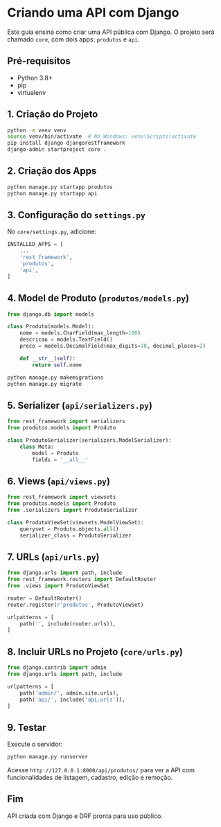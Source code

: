 # Criando uma API com Django

Este guia ensina como criar uma API pública com Django. O projeto será chamado `core`, com dois apps: `produtos` e `api`.

## Pré-requisitos

- Python 3.8+
- pip
- virtualenv

## 1. Criação do Projeto

```bash
python -m venv venv
source venv/bin/activate  # No Windows: venv\Scripts\activate
pip install django djangorestframework
django-admin startproject core .
```

## 2. Criação dos Apps

```bash
python manage.py startapp produtos
python manage.py startapp api
```

## 3. Configuração do `settings.py`

No `core/settings.py`, adicione:

```python
INSTALLED_APPS = [
    ...
    'rest_framework',
    'produtos',
    'api',
]
```

## 4. Model de Produto (`produtos/models.py`)

```python
from django.db import models

class Produto(models.Model):
    nome = models.CharField(max_length=100)
    descricao = models.TextField()
    preco = models.DecimalField(max_digits=10, decimal_places=2)

    def __str__(self):
        return self.nome
```

```bash
python manage.py makemigrations
python manage.py migrate
```

## 5. Serializer (`api/serializers.py`)

```python
from rest_framework import serializers
from produtos.models import Produto

class ProdutoSerializer(serializers.ModelSerializer):
    class Meta:
        model = Produto
        fields = '__all__'
```

## 6. Views (`api/views.py`)

```python
from rest_framework import viewsets
from produtos.models import Produto
from .serializers import ProdutoSerializer

class ProdutoViewSet(viewsets.ModelViewSet):
    queryset = Produto.objects.all()
    serializer_class = ProdutoSerializer
```

## 7. URLs (`api/urls.py`)

```python
from django.urls import path, include
from rest_framework.routers import DefaultRouter
from .views import ProdutoViewSet

router = DefaultRouter()
router.register(r'produtos', ProdutoViewSet)

urlpatterns = [
    path('', include(router.urls)),
]
```

## 8. Incluir URLs no Projeto (`core/urls.py`)

```python
from django.contrib import admin
from django.urls import path, include

urlpatterns = [
    path('admin/', admin.site.urls),
    path('api/', include('api.urls')),
]
```

## 9. Testar

Execute o servidor:

```bash
python manage.py runserver
```

Acesse `http://127.0.0.1:8000/api/produtos/` para ver a API com funcionalidades de listagem, cadastro, edição e remoção.

## Fim
API criada com Django e DRF pronta para uso público.